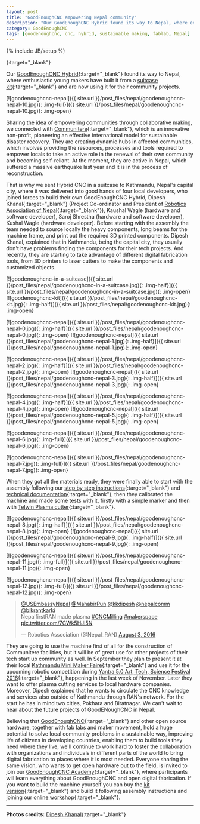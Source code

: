 ```yaml
---
layout: post
title: "GoodEnoughCNC empowering Nepal community"
description: "Our GoodEnoughCNC Hybrid found its way to Nepal, where enthusiastic young makers have built it from a suitcase kit and are now using it for their community projects."
category: GoodEnoughCNC
tags: [goodenoughcnc, cnc, hybrid, sustainable making, fablab, Nepal]
---
```

{% include JB/setup %}


[](){:target="_blank"}



Our [GoodEnoughCNC Hybrid](http://goodenoughcnc.eu/hybrid-cnc/){:target="_blank"} found its way to Nepal, where enthusiastic young makers have built it from a [suitcase kit](http://fabrikor.eu/goodenoughcnc/goodenoughcnc-hybrid-suitcase-kit){:target="_blank"} and are now using it for their community projects.  

[![goodenoughcnc-nepal]({{ site.url }}/post_files/nepal/goodenoughcnc-nepal-10.jpg){: .img-full}]({{ site.url }}/post_files/nepal/goodenoughcnc-nepal-10.jpg){: .img-open}

Sharing the idea of empowering communities through collaborative making, we connected with [Communitere](http://communitere.org/){:target="_blank"}, which is an innovative non-profit, pioneering an effective international model for sustainable disaster recovery. They are creating dynamic hubs in affected communities, which involves providing the resources, processes and tools required to empower locals to take an active role in the renewal of their own community and becoming self-reliant. At the moment, they are active in Nepal, which suffered a massive earthquake last year and it is in the process of reconstruction.

That is why we sent Hybrid CNC in a suitcase to Kathmandu, Nepal's capital city, where it was delivered into good hands of four local developers, who joined forces to build their own GoodEnoughCNC Hybrid, Dipesh Khanal[](){:target="_blank"} (Project Co-ordinator and President of [Robotics Association of Nepal](http://www.ran.org.np/){:target="_blank"}), Kaushal Wagle (hardware and software developer), Saroj Shrestha (hardware and software developer), Kushal Wagle (hardware developer). Before starting with the assembly the team needed to source locally the heavy components, long beams for the machine frame, and print out the required 3D printed components. Dipesh Khanal, explained that in Kathmandu, being the capital city, they usually don't have problems finding the components for their tech projects. And recently, they are starting to take advantage of different digital fabrication tools, from 3D printers to laser cutters to make the components and customized objects.

[![goodenoughcnc-in-a-suitcase]({{ site.url }}/post_files/nepal/goodenoughcnc-in-a-suitcase.jpg){: .img-half}]({{ site.url }}/post_files/nepal/goodenoughcnc-in-a-suitcase.jpg){: .img-open}
[![goodenoughcnc-kit]({{ site.url }}/post_files/nepal/goodenoughcnc-kit.jpg){: .img-half}]({{ site.url }}/post_files/nepal/goodenoughcnc-kit.jpg){: .img-open}

[![goodenoughcnc-nepal]({{ site.url }}/post_files/nepal/goodenoughcnc-nepal-0.jpg){: .img-half}]({{ site.url }}/post_files/nepal/goodenoughcnc-nepal-0.jpg){: .img-open}
[![goodenoughcnc-nepal]({{ site.url }}/post_files/nepal/goodenoughcnc-nepal-1.jpg){: .img-half}]({{ site.url }}/post_files/nepal/goodenoughcnc-nepal-1.jpg){: .img-open}

[![goodenoughcnc-nepal]({{ site.url }}/post_files/nepal/goodenoughcnc-nepal-2.jpg){: .img-half}]({{ site.url }}/post_files/nepal/goodenoughcnc-nepal-2.jpg){: .img-open}
[![goodenoughcnc-nepal]({{ site.url }}/post_files/nepal/goodenoughcnc-nepal-3.jpg){: .img-half}]({{ site.url }}/post_files/nepal/goodenoughcnc-nepal-3.jpg){: .img-open}

[![goodenoughcnc-nepal]({{ site.url }}/post_files/nepal/goodenoughcnc-nepal-4.jpg){: .img-half}]({{ site.url }}/post_files/nepal/goodenoughcnc-nepal-4.jpg){: .img-open}
[![goodenoughcnc-nepal]({{ site.url }}/post_files/nepal/goodenoughcnc-nepal-5.jpg){: .img-half}]({{ site.url }}/post_files/nepal/goodenoughcnc-nepal-5.jpg){: .img-open}

[![goodenoughcnc-nepal]({{ site.url }}/post_files/nepal/goodenoughcnc-nepal-6.jpg){: .img-full}]({{ site.url }}/post_files/nepal/goodenoughcnc-nepal-6.jpg){: .img-open}

[![goodenoughcnc-nepal]({{ site.url }}/post_files/nepal/goodenoughcnc-nepal-7.jpg){: .img-full}]({{ site.url }}/post_files/nepal/goodenoughcnc-nepal-7.jpg){: .img-open}

When they got all the materials ready, they were finally able to start with the assembly following our [step by step instructions](https://goodenoughcnc-hybrid-cnc.readme.io/docs){:target="_blank"} and [technical documentation](https://github.com/IRNAS/GoodEnoughCNC-PlasmaCutter){:target="_blank"}, then they calibrated the machine and made some tests with it, firstly with a simple marker and then with [Telwin Plasma cutter](http://fabrikor.eu/goodenoughcnc/toolhead-plasma-cutting-41){:target="_blank"}.

[![goodenoughcnc-nepal]({{ site.url }}/post_files/nepal/goodenoughcnc-nepal-8.jpg){: .img-half}]({{ site.url }}/post_files/nepal/goodenoughcnc-nepal-8.jpg){: .img-open}
[![goodenoughcnc-nepal]({{ site.url }}/post_files/nepal/goodenoughcnc-nepal-9.jpg){: .img-half}]({{ site.url }}/post_files/nepal/goodenoughcnc-nepal-9.jpg){: .img-open}

[![goodenoughcnc-nepal]({{ site.url }}/post_files/nepal/goodenoughcnc-nepal-11.jpg){: .img-full}]({{ site.url }}/post_files/nepal/goodenoughcnc-nepal-11.jpg){: .img-open}

[![goodenoughcnc-nepal]({{ site.url }}/post_files/nepal/goodenoughcnc-nepal-12.jpg){: .img-full}]({{ site.url }}/post_files/nepal/goodenoughcnc-nepal-12.jpg){: .img-open}

<div style="width:94%">
<blockquote class="twitter-video" data-lang="en"><p lang="et" dir="ltr"><a href="https://twitter.com/USEmbassyNepal">@USEmbassyNepal</a> <a href="https://twitter.com/MahabirPun">@MahabirPun</a> <a href="https://twitter.com/kkdipesh">@kkdipesh</a> <a href="https://twitter.com/nepalcomm">@nepalcomm</a> <a href="https://twitter.com/bikrantkarki">@bikrantkarki</a> <br>NepalfirstRAN made plasma <a href="https://twitter.com/hashtag/CNCMilling?src=hash">#CNCMilling</a>  <a href="https://twitter.com/hashtag/makerspace?src=hash">#makerspace</a> <a href="https://t.co/7CWk5HJI5N">pic.twitter.com/7CWk5HJI5N</a></p>&mdash; Robotics Association (@Nepal_RAN) <a href="https://twitter.com/Nepal_RAN/status/760741689438838788">August 3, 2016</a></blockquote>
<script async src="//platform.twitter.com/widgets.js" charset="utf-8"></script>
</div>


They are going to use the machine first of all for the construction of Communitere facilities, but it will be of great use for other projects of their tech start up community as well. In September they plan to present it at their local [Kathmandu Mini Maker Faire](https://kathmandumakerfaire.com/about-3/){:target="_blank"} and use it for the upcoming robotic competition during [Yantra 5.0 Art, Tech, Science Festival 2016](http://www.ran.org.np/yantra/){:target="_blank"}, happening in the last week of November. Later they want to offer plasma cutting services to local hardware companies. Moreover, Dipesh explained that he wants to circulate the CNC knowledge and services also outside of Kathmandu through RAN's network. For the start he has in mind two cities, Pokhara and Biratnagar. We can't wait to hear about the future projects of GoodENoughCNC in Nepal. 

Believing that [GoodEnoughCNC](http://goodenoughcnc.eu/){:target="_blank"} and other open source hardware, together with fab labs and maker movement, hold a huge potential to solve local community problems in a sustainable way, improving life of citizens in developing countries, enabling them to build tools they need where they live, we'll continue to work hard to foster the collaboration with organizations and individuals in different parts of the world to bring digital fabrication to places where it is most needed. Everyone sharing the same vision, who wants to get open hardware out to the field, is invited to join our [GoodEnoughCNC Academy](http://goodenoughcnc.eu/academy/){:target="_blank"}, where participants will learn everything about GoodEnoughCNC and open digital fabrication. If you want to build the machine yourself you can buy the [kit version](http://fabrikor.eu/goodenoughcnc/goodenoughcnc-hybrid-suitcase-kit){:target="_blank"} and build it following assembly instructions and joining our [online workshop](http://goodenoughcnc.eu/workshops/){:target="_blank"}.

---

**Photos credits:** [Dipesh Khanal](https://twitter.com/kkdipesh){:target="_blank"}





